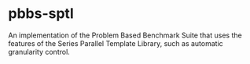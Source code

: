 # pbbs-sptl
An implementation of the Problem Based Benchmark Suite that uses the features of the Series Parallel Template Library, such as automatic granularity control.
